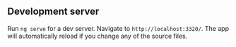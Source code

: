 ## Development server

Run `ng serve` for a dev server. Navigate to `http://localhost:3320/`. The app will automatically reload if you change any of the source files.
